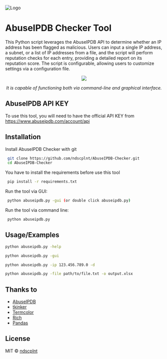 
![Logo](https://i.imgur.com/HEgWwcF.png)
# AbuseIPDB Checker Tool

This Python script leverages the AbuseIPDB API to determine whether an IP address has been flagged as malicious. Users can input a single IP address, a subnet, or a list of IP addresses from a file, and the script will perform reputation checks for each entry, providing a detailed report on its reputation score. The script is configurable, allowing users to customize settings via a configuration file.

<p align="center">
    <img src="https://i.imgur.com/AMjs8gD.png" />
</p>
<p align="center">
    <i>It is capable of functioning both via command-line and graphical interface.</i>
</p>

## AbuseIPDB API KEY

To use this tool, you will need to have the official API KEY from https://www.abuseipdb.com/account/api

## Installation

Install AbuseIPDB Checker with git

```bash
 git clone https://github.com/ndscplnt/AbuseIPDB-Checker.git
 cd AbuseIPDB-Checker
```

You have to install the requirements before use this tool

```bash
 pip install -r requirements.txt
```

Run the tool via GUI:
```bash
 python abuseipdb.py -gui (or double click abuseipdb.py)
```

Run the tool via command line:
```bash
 python abuseipdb.py
```

## Usage/Examples

```bash
python abuseipdb.py -help

python abuseipdb.py -gui

python abuseipdb.py -ip 123.456.789.0 -d

python abuseipdb.py -file path/to/file.txt -o output.xlsx 

```

## Thanks to
- [AbuseIPDB](https://www.abuseipdb.com)
- [tkinker](https://docs.python.org/3/library/tkinter.html)
- [Termcolor](https://github.com/termcolor/termcolor)
- [Rich](https://github.com/Textualize/rich)
- [Pandas](https://github.com/pandas-dev/pandas)

## License
MIT © [ndscplnt](https://github.com/ndscplnt/AbuseIPDB-Checker/blob/main/LICENSE.md)

